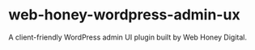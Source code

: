 # web-honey-wordpress-admin-ux
A client-friendly WordPress admin UI plugin built by Web Honey Digital.
